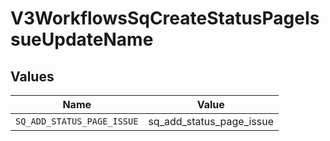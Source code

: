 # V3WorkflowsSqCreateStatusPageIssueUpdateName


## Values

| Name                       | Value                      |
| -------------------------- | -------------------------- |
| `SQ_ADD_STATUS_PAGE_ISSUE` | sq_add_status_page_issue   |